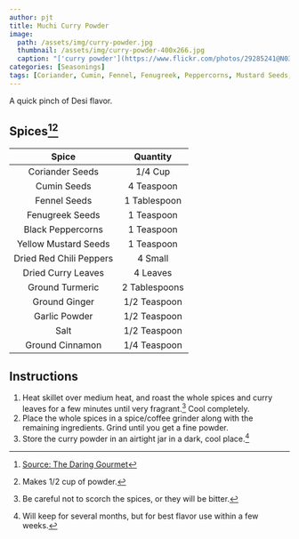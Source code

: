 ```yaml
---
author: pjt
title: Muchi Curry Powder
image:
  path: /assets/img/curry-powder.jpg
  thumbnail: /assets/img/curry-powder-400x266.jpg
  caption: "['curry powder'](https://www.flickr.com/photos/29285241@N03/4352339823) by [sweetbeetandgreenbean](https://www.flickr.com/photos/29285241@N03) is licensed under [CC BY-NC 2.0](https://creativecommons.org/licenses/by-nc/2.0/?ref=ccsearch&atype=rich)"
categories: [Seasonings]
tags: [Coriander, Cumin, Fennel, Fenugreek, Peppercorns, Mustard Seeds, Chili Peppers, Tumeric, Ginger, Garlic, Table Salt, Cinnamon]
---
```


A quick pinch of Desi flavor.

## Spices[^1][^2]

| Spice | Quantity |
|:-:|:-:|
| Coriander Seeds | 1/4 Cup |
| Cumin Seeds | 4 Teaspoon |
| Fennel Seeds | 1 Tablespoon |
| Fenugreek Seeds | 1 Teaspoon |
| Black Peppercorns | 1 Teaspoon |
| Yellow Mustard Seeds | 1 Teaspoon |
| Dried Red Chili Peppers | 4 Small |
| Dried Curry Leaves | 4 Leaves |
| Ground Turmeric | 2 Tablespoons |
| Ground Ginger | 1/2 Teaspoon |
| Garlic Powder | 1/2 Teaspoon |
| Salt | 1/2 Teaspoon |
| Ground Cinnamon | 1/4 Teaspoon |

## Instructions

1. Heat skillet over medium heat, and roast the whole spices and curry leaves for a few minutes until very fragrant.[^3] Cool completely.
2. Place the whole spices in a spice/coffee grinder along with the remaining ingredients. Grind until you get a fine powder.
3. Store the curry powder in an airtight jar in a dark, cool place.[^4]

[^1]: [Source: The Daring Gourmet](https://www.daringgourmet.com/curry-powder-recipe/)
[^2]: Makes 1/2 cup of powder.
[^3]: Be careful not to scorch the spices, or they will be bitter.
[^4]: Will keep for several months, but for best flavor use within a few weeks.

